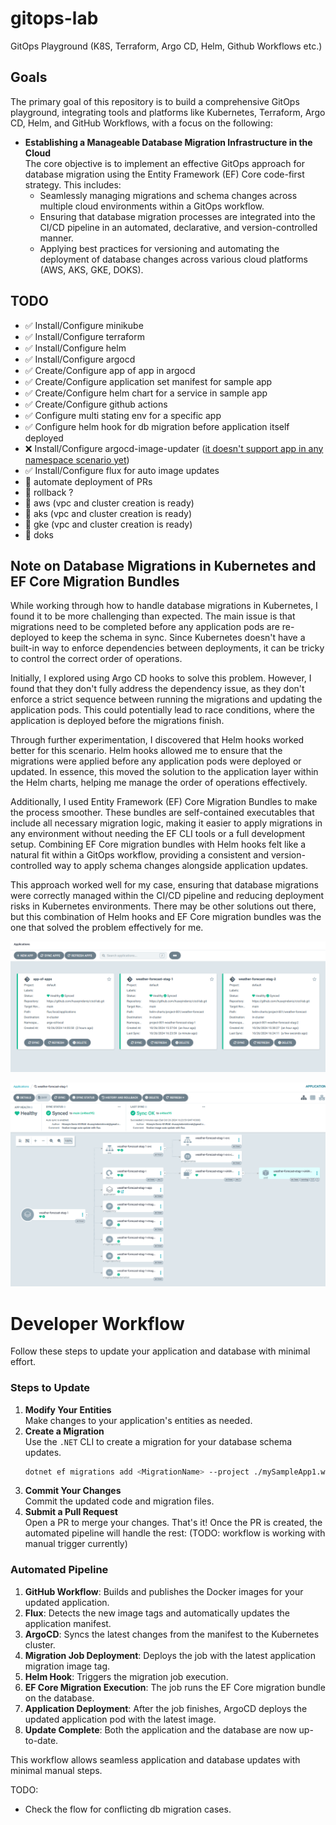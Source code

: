 # gitops-lab

GitOps Playground (K8S, Terraform, Argo CD, Helm, Github Workflows etc.)

## Goals

The primary goal of this repository is to build a comprehensive GitOps playground, integrating tools and platforms like Kubernetes, Terraform, Argo CD, Helm, and GitHub Workflows, with a focus on the following:

- **Establishing a Manageable Database Migration Infrastructure in the Cloud**\
  The core objective is to implement an effective GitOps approach for database migration using the Entity Framework (EF) Core code-first strategy. This includes:
  - Seamlessly managing migrations and schema changes across multiple cloud environments within a GitOps workflow.
  - Ensuring that database migration processes are integrated into the CI/CD pipeline in an automated, declarative, and version-controlled manner.
  - Applying best practices for versioning and automating the deployment of database changes across various cloud platforms (AWS, AKS, GKE, DOKS).

## TODO

- ✅ Install/Configure minikube
- ✅ Install/Configure terraform
- ✅ Install/Configure helm
- ✅ Install/Configure argocd
- ✅ Create/Configure app of app in argocd
- ✅ Create/Configure application set manifest for sample app
- ✅ Create/Configure helm chart for a service in sample app
- ✅ Create/Configure github actions
- ✅ Configure multi stating env for a specific app
- ✅ Configure helm hook for db migration before application itself deployed
- ❌ Install/Configure argocd-image-updater ([it doesn't support app in any namespace scenario yet](https://github.com/argoproj-labs/argocd-image-updater/issues/601))
- ✅ Install/Configure flux for auto image updates
- 🔲 automate deployment of PRs
- 🔲 rollback ?
- 🔲 aws (vpc and cluster creation is ready)
- 🔲 aks (vpc and cluster creation is ready)
- 🔲 gke (vpc and cluster creation is ready)
- 🔲 doks

## Note on Database Migrations in Kubernetes and EF Core Migration Bundles

While working through how to handle database migrations in Kubernetes, I found it to be more challenging than expected. The main issue is that migrations need to be completed before any application pods are re-deployed to keep the schema in sync. Since Kubernetes doesn't have a built-in way to enforce dependencies between deployments, it can be tricky to control the correct order of operations.

Initially, I explored using Argo CD hooks to solve this problem. However, I found that they don't fully address the dependency issue, as they don't enforce a strict sequence between running the migrations and updating the application pods. This could potentially lead to race conditions, where the application is deployed before the migrations finish.

Through further experimentation, I discovered that Helm hooks worked better for this scenario. Helm hooks allowed me to ensure that the migrations were applied before any application pods were deployed or updated. In essence, this moved the solution to the application layer within the Helm charts, helping me manage the order of operations effectively.

Additionally, I used Entity Framework (EF) Core Migration Bundles to make the process smoother. These bundles are self-contained executables that include all necessary migration logic, making it easier to apply migrations in any environment without needing the EF CLI tools or a full development setup. Combining EF Core migration bundles with Helm hooks felt like a natural fit within a GitOps workflow, providing a consistent and version-controlled way to apply schema changes alongside application updates.

This approach worked well for my case, ensuring that database migrations were correctly managed within the CI/CD pipeline and reducing deployment risks in Kubernetes environments. There may be other solutions out there, but this combination of Helm hooks and EF Core migration bundles was the one that solved the problem effectively for me.

![ArgoCD Overview](./docs/images/screenshots/argo-001.png)

![ArgoCD App View](./docs/images/screenshots/argo-002.png)

# Developer Workflow

Follow these steps to update your application and database with minimal effort.

### Steps to Update

1. **Modify Your Entities**  
   Make changes to your application's entities as needed.
2. **Create a Migration**  
   Use the `.NET` CLI to create a migration for your database schema updates.
   ```bash
   dotnet ef migrations add <MigrationName> --project ./mySampleApp1.weatherForecast.Infra --startup-project ./mySampleApp1.weatherForecast.API
   ```
3. **Commit Your Changes**  
   Commit the updated code and migration files.
4. **Submit a Pull Request**  
    Open a PR to merge your changes.
   That's it! Once the PR is created, the automated pipeline will handle the rest: (TODO: workflow is working with manual trigger currently)

### Automated Pipeline

1. **GitHub Workflow**: Builds and publishes the Docker images for your updated application.
2. **Flux**: Detects the new image tags and automatically updates the application manifest.
3. **ArgoCD**: Syncs the latest changes from the manifest to the Kubernetes cluster.
4. **Migration Job Deployment**: Deploys the job with the latest application migration image tag.
5. **Helm Hook**: Triggers the migration job execution.
6. **EF Core Migration Execution**: The job runs the EF Core migration bundle on the database.
7. **Application Deployment**: After the job finishes, ArgoCD deploys the updated application pod with the latest image.
8. **Update Complete**: Both the application and the database are now up-to-date.

This workflow allows seamless application and database updates with minimal manual steps.

TODO:

- Check the flow for conflicting db migration cases.
